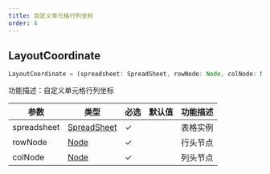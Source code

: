 ```yaml
---
title: 自定义单元格行列坐标
order: 4
---
```

## LayoutCoordinate

```js
LayoutCoordinate = (spreadsheet: SpreadSheet, rowNode: Node, colNode: Node) => void
```

功能描述：自定义单元格行列坐标

| 参数 | 类型 | 必选  | 默认值 | 功能描述 |
| --- | --- | ---  | --- | --- |
| spreadsheet | [SpreadSheet](/api/basic-class/spreadsheet) | ✓ |    | 表格实例 |
| rowNode | [Node](/api/basic-class/node) | ✓ |    | 行头节点 |
| colNode | [Node](/api/basic-class/node) | ✓ |    | 列头节点 |
